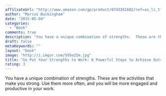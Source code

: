 ```yaml
---
affiliateUrl: "http://www.amazon.com/gp/product/0743261682/ref=as_li_tl?ie=UTF8&camp=1789&creative=390957&creativeASIN=0743261682&linkCode=as2&tag=jaktre-20&linkId=PFBDTY4PJPNE2FDM"
author: "Marcus Buckingham"
date: "2015-05-04"
categories:
  - "Book"
comments: true
description: "You have a unique combination of strengths.  These are the activities that make you strong.  Use them more often, and you will be more engaged and pro"
draft: false
metaKeywords: ""
layout: "book"
image: "http://i.imgur.com/595e2Im.jpg"
title: "Go Put Your Strengths to Work: 6 Powerful Steps to Achieve Outstanding Performance"
rating: 3
---
```


You have a unique combination of strengths.  These are the activities that make you strong.  Use them more often, and you will be more engaged and productive in your work.
